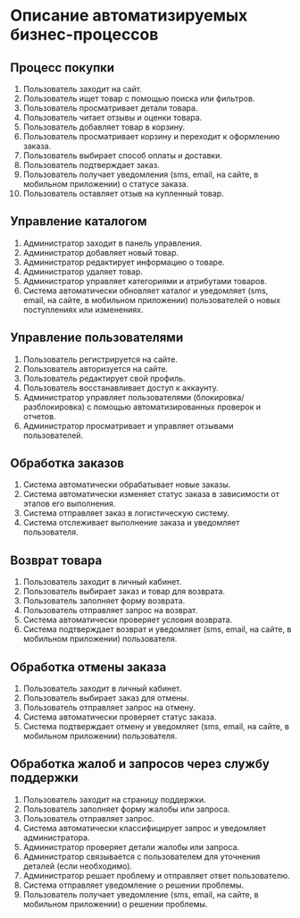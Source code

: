 # Описание автоматизируемых бизнес-процессов

## Процесс покупки
1. Пользователь заходит на сайт.
2. Пользователь ищет товар с помощью поиска или фильтров.
3. Пользователь просматривает детали товара.
4. Пользователь читает отзывы и оценки товара.
5. Пользователь добавляет товар в корзину.
6. Пользователь просматривает корзину и переходит к оформлению заказа.
7. Пользователь выбирает способ оплаты и доставки.
8. Пользователь подтверждает заказ.
9. Пользователь получает уведомления (sms, email, на сайте, в мобильном приложении) о статусе заказа.
10. Пользователь оставляет отзыв на купленный товар.

## Управление каталогом
1. Администратор заходит в панель управления.
2. Администратор добавляет новый товар.
3. Администратор редактирует информацию о товаре.
4. Администратор удаляет товар.
5. Администратор управляет категориями и атрибутами товаров.
6. Система автоматически обновляет каталог и уведомляет (sms, email, на сайте, в мобильном приложении) пользователей о новых поступлениях или изменениях.

## Управление пользователями
1. Пользователь регистрируется на сайте.
2. Пользователь авторизуется на сайте.
3. Пользователь редактирует свой профиль.
4. Пользователь восстанавливает доступ к аккаунту.
5. Администратор управляет пользователями (блокировка/разблокировка) с помощью автоматизированных проверок и отчетов.
6. Администратор просматривает и управляет отзывами пользователей.

## Обработка заказов
1. Система автоматически обрабатывает новые заказы.
2. Система автоматически изменяет статус заказа в зависимости от этапов его выполнения.
3. Система отправляет заказ в логистическую систему.
4. Система отслеживает выполнение заказа и уведомляет пользователя.

## Возврат товара
1. Пользователь заходит в личный кабинет.
2. Пользователь выбирает заказ и товар для возврата.
3. Пользователь заполняет форму возврата.
4. Пользователь отправляет запрос на возврат.
5. Система автоматически проверяет условия возврата.
6. Система подтверждает возврат и уведомляет (sms, email, на сайте, в мобильном приложении) пользователя.

## Обработка отмены заказа
1. Пользователь заходит в личный кабинет.
2. Пользователь выбирает заказ для отмены.
3. Пользователь отправляет запрос на отмену.
4. Система автоматически проверяет статус заказа.
5. Система подтверждает отмену и уведомляет (sms, email, на сайте, в мобильном приложении) пользователя.

## Обработка жалоб и запросов через службу поддержки
1. Пользователь заходит на страницу поддержки.
2. Пользователь заполняет форму жалобы или запроса.
3. Пользователь отправляет запрос.
4. Система автоматически классифицирует запрос и уведомляет администратора.
5. Администратор проверяет детали жалобы или запроса.
6. Администратор связывается с пользователем для уточнения деталей (если необходимо).
7. Администратор решает проблему и отправляет ответ пользователю.
8. Система отправляет уведомление о решении проблемы.
9. Пользователь получает уведомление (sms, email, на сайте, в мобильном приложении) о решении проблемы.
